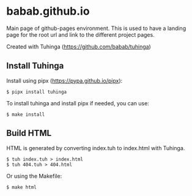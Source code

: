 # babab.github.io

Main page of github-pages environment. This is used to have a landing
page for the root url and link to the different project pages.

Created with Tuhinga (https://github.com/babab/tuhinga)


## Install Tuhinga

Install using pipx (https://pypa.github.io/pipx):

    $ pipx install tuhinga

To install tuhinga and install pipx if needed, you can use:

    $ make install


## Build HTML

HTML is generated by converting index.tuh to index.html with Tuhinga.

    $ tuh index.tuh > index.html
    $ tuh 404.tuh > 404.html

Or using the Makefile:

    $ make html

